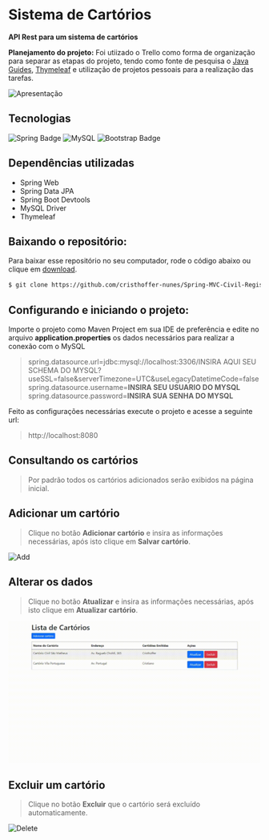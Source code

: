 # Sistema de Cartórios

**API Rest para um sistema de cartórios**

**Planejamento do projeto:** Foi utiizado o Trello como forma de organização para separar as etapas do projeto, tendo como fonte de pesquisa o [Java Guides](https://www.javaguides.net/), 
[Thymeleaf](https://www.thymeleaf.org/) e utilização de projetos pessoais para a realização das tarefas.

![Apresentação](https://github.com/cristhoffer-nunes/SpringMVC-System/blob/master/readme_gifs/geral.gif)

## Tecnologias
![Spring Badge](https://img.shields.io/badge/Spring-6DB33F?style=for-the-badge&logo=spring&logoColor=white)
![MySQL](https://img.shields.io/badge/MySQL-00000F?style=for-the-badge&logo=mysql&logoColor=white)
![Bootstrap Badge](https://img.shields.io/badge/Bootstrap-563D7C?style=for-the-badge&logo=bootstrap&logoColor=white)

## Dependências utilizadas

* Spring Web
* Spring Data JPA
* Spring Boot Devtools
* MySQL Driver
* Thymeleaf

## Baixando o repositório:

Para baixar esse repositório no seu computador, rode o código abaixo ou clique em [download](https://github.com/cristhoffer-nunes/API-REST-Docket/archive/main.zip).

```bash
$ git clone https://github.com/cristhoffer-nunes/Spring-MVC-Civil-Registry.git
```

## Configurando e iniciando o projeto: 

Importe o projeto como Maven Project em sua IDE de preferência e edite no arquivo **application.properties** os dados necessários para realizar a conexão com o MySQL

> spring.datasource.url=jdbc:mysql://localhost:3306/INSIRA AQUI SEU SCHEMA DO MYSQL?useSSL=false&serverTimezone=UTC&useLegacyDatetimeCode=false <br>
spring.datasource.username=**INSIRA SEU USUARIO DO MYSQL** <br>
spring.datasource.password=**INSIRA SUA SENHA DO MYSQL** <br>

Feito as configurações necessárias execute o projeto e acesse a seguinte url:
> http://localhost:8080

## Consultando os cartórios

> Por padrão todos os cartórios adicionados serão exibidos na página inicial.

## Adicionar um cartório

> Clique no botão **Adicionar cartório** e insira as informações necessárias, após isto clique em **Salvar cartório**.

![Add](https://github.com/cristhoffer-nunes/SpringMVC-System/blob/master/readme_gifs/add.gif)

## Alterar os dados

> Clique no botão **Atualizar** e insira as informações necessárias, após isto clique em **Atualizar cartório**.

![Update](https://github.com/cristhoffer-nunes/Spring-MVC-Civil-Registry/blob/master/readme_gifs/atualizar.gif)

## Excluir um cartório
> Clique no botão **Excluir** que o cartório será excluído automaticamente.

![Delete](https://github.com/cristhoffer-nunes/SpringMVC-System/blob/master/readme_gifs/deletar.gif)
